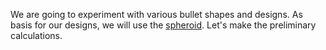 We are going to experiment with various bullet shapes and designs.
As basis for our designs, we will use the [spheroid](http://en.wikipedia.org/wiki/Spheroid).
Let's make the preliminary calculations.
